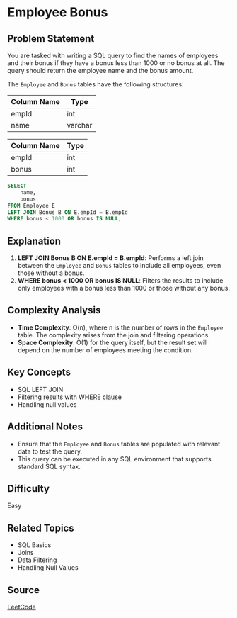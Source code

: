 # Employee Bonus

## Problem Statement
You are tasked with writing a SQL query to find the names of employees and their bonus if they have a bonus less than 1000 or no bonus at all. The query should return the employee name and the bonus amount.

The `Employee` and `Bonus` tables have the following structures:

| Column Name   | Type    |
|---------------|---------|
| empId         | int     |
| name          | varchar |

| Column Name   | Type    |
|---------------|---------|
| empId         | int     |
| bonus         | int     |

```sql
SELECT
    name,
    bonus
FROM Employee E
LEFT JOIN Bonus B ON E.empId = B.empId
WHERE bonus < 1000 OR bonus IS NULL;
```

## Explanation
1. **LEFT JOIN Bonus B ON E.empId = B.empId**: Performs a left join between the `Employee` and `Bonus` tables to include all employees, even those without a bonus.
2. **WHERE bonus < 1000 OR bonus IS NULL**: Filters the results to include only employees with a bonus less than 1000 or those without any bonus.

## Complexity Analysis
- **Time Complexity**: O(n), where n is the number of rows in the `Employee` table. The complexity arises from the join and filtering operations.
- **Space Complexity**: O(1) for the query itself, but the result set will depend on the number of employees meeting the condition.

## Key Concepts
- SQL LEFT JOIN
- Filtering results with WHERE clause
- Handling null values

## Additional Notes
- Ensure that the `Employee` and `Bonus` tables are populated with relevant data to test the query.
- This query can be executed in any SQL environment that supports standard SQL syntax.

## Difficulty
Easy

## Related Topics
- SQL Basics
- Joins
- Data Filtering
- Handling Null Values

## Source
[LeetCode](https://leetcode.com/problems/employee-bonus/description/?envType=study-plan-v2&envId=top-sql-50)
